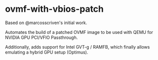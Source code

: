 # ovmf-with-vbios-patch

Based on @marcosscriven's initial work.

Automates the build of a patched OVMF image to be used with QEMU for NVIDIA GPU PCI/VFIO Passthrough.

Additionally, adds support for Intel GVT-g / RAMFB, which finally allows emulating a hybrid GPU setup (Optimus).
